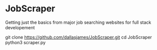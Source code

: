 # JobScraper

Getting just the basics from major job searching websites for full stack developement

git clone https://github.com/dallasjames/JobScraper.git
cd JobScraper
python3 scraper.py
